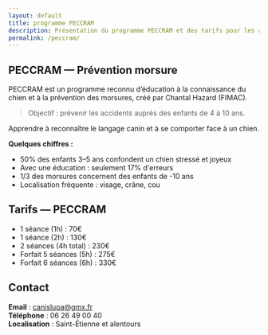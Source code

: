 ```yaml
---
layout: default
title: programme PECCRAM
description: Présentation du programme PECCRAM et des tarifs pour les ateliers PECCRAM
permalink: /peccram/
---
```


## PECCRAM — Prévention morsure

PECCRAM est un programme reconnu d’éducation à la connaissance du chien et à la prévention des morsures, créé par Chantal Hazard (FIMAC).

> Objectif : prévenir les accidents auprès des enfants de 4 à 10 ans.

Apprendre à reconnaître le langage canin et à se comporter face à un chien.

**Quelques chiffres :**  
- 50% des enfants 3–5 ans confondent un chien stressé et joyeux  
- Avec une éducation : seulement 17% d'erreurs  
- 1/3 des morsures concernent des enfants de -10 ans  
- Localisation fréquente : visage, crâne, cou

## Tarifs — PECCRAM

- 1 séance (1h) : 70€  
- 1 séance (2h) : 130€  
- 2 séances (4h total) : 230€  
- Forfait 5 séances (5h) : 275€  
- Forfait 6 séances (6h) : 330€

## Contact

**Email** : canislupa@gmx.fr  
**Téléphone** : 06 26 49 00 40  
**Localisation** : Saint-Étienne et alentours